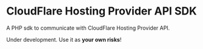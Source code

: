 # CloudFlare Hosting Provider API SDK

A PHP sdk to communicate with CloudFlare Hosting Provider API.

Under development. Use it as **your own risks**!
